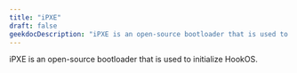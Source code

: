 ```yaml
---
title: "iPXE"
draft: false
geekdocDescription: "iPXE is an open-source bootloader that is used to initialize HookOS."
---
```


iPXE is an open-source bootloader that is used to initialize HookOS.
